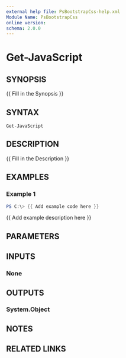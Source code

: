 ```yaml
---
external help file: PsBootstrapCss-help.xml
Module Name: PsBootstrapCss
online version:
schema: 2.0.0
---
```


# Get-JavaScript

## SYNOPSIS
{{ Fill in the Synopsis }}

## SYNTAX

```
Get-JavaScript
```

## DESCRIPTION
{{ Fill in the Description }}

## EXAMPLES

### Example 1
```powershell
PS C:\> {{ Add example code here }}
```

{{ Add example description here }}

## PARAMETERS

## INPUTS

### None

## OUTPUTS

### System.Object
## NOTES

## RELATED LINKS
